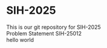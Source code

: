 # SIH-2025
This is our git repository for SIH-2025
<br>
Problem Statement SIH-25012
<br>
hello world
